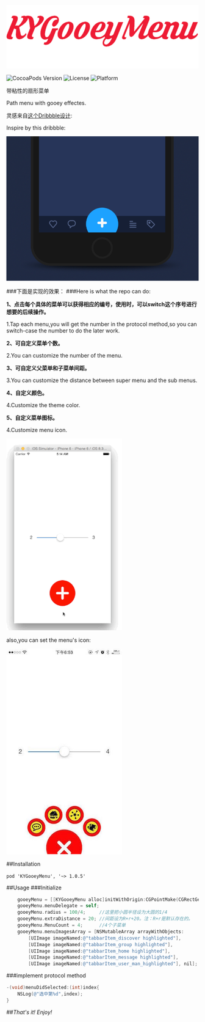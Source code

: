 
<p align="left" >
  <img src="logo.png" alt="KYGooeyMenu" title="KYGooeyMenu">
</p>

![CocoaPods Version](https://img.shields.io/badge/pod-v1.0.5-brightgreen.svg)
![License](https://img.shields.io/badge/license-MIT-blue.svg)
![Platform](https://img.shields.io/badge/platform-iOS-red.svg)

带粘性的扇形菜单

Path menu with gooey effectes.


灵感来自[这个Dribbble设计](https://dribbble.com/shots/1936758-GIF-of-the-Tap-Bar-Concept):

Inspire by this dribbble:

![](dribble_demo.gif)

###下面是实现的效果：
###Here is what the repo can do:

**1、点击每个具体的菜单可以获得相应的编号，使用时，可以switch这个序号进行想要的后续操作。**

1.Tap each menu,you will get the number in the protocol method,so you can switch-case the number to do the later work.

**2、可自定义菜单个数。**

2.You can customize the number of the menu.

**3、可自定义父菜单和子菜单间距。**

3.You can customize the distance between super menu and the sub menus.

**4、自定义颜色。**

4.Customize the theme color.

**5、自定义菜单图标。**

4.Customize menu icon.


![](gooey.gif)


also,you can set the menu's icon:


![](screenshot.jpg)



##Installation

`pod 'KYGooeyMenu', '~> 1.0.5'`


##Usage
###Initialize
```objective-c
    gooeyMenu = [[KYGooeyMenu alloc]initWithOrigin:CGPointMake(CGRectGetMidX(self.view.frame)-50, 500) andDiameter:100.0f andDelegate:self themeColor:[UIColor redColor]];
    gooeyMenu.menuDelegate = self;
    gooeyMenu.radius = 100/4;     //这里把小圆半径设为大圆的1/4
    gooeyMenu.extraDistance = 20; //间距设为R+r+20。注：R+r是默认存在的。
    gooeyMenu.MenuCount = 4;      //4个子菜单
    gooeyMenu.menuImagesArray = [NSMutableArray arrayWithObjects:
        [UIImage imageNamed:@"tabbarItem_discover highlighted"],
        [UIImage imageNamed:@"tabbarItem_group highlighted"],
        [UIImage imageNamed:@"tabbarItem_home highlighted"],
        [UIImage imageNamed:@"tabbarItem_message highlighted"],
        [UIImage imageNamed:@"tabbarItem_user_man_highlighted"], nil];

```

###implement protocol method
```objective-c
-(void)menuDidSelected:(int)index{
    NSLog(@"选中第%d",index);
}


```


##*That's it!*    *Enjoy!*
